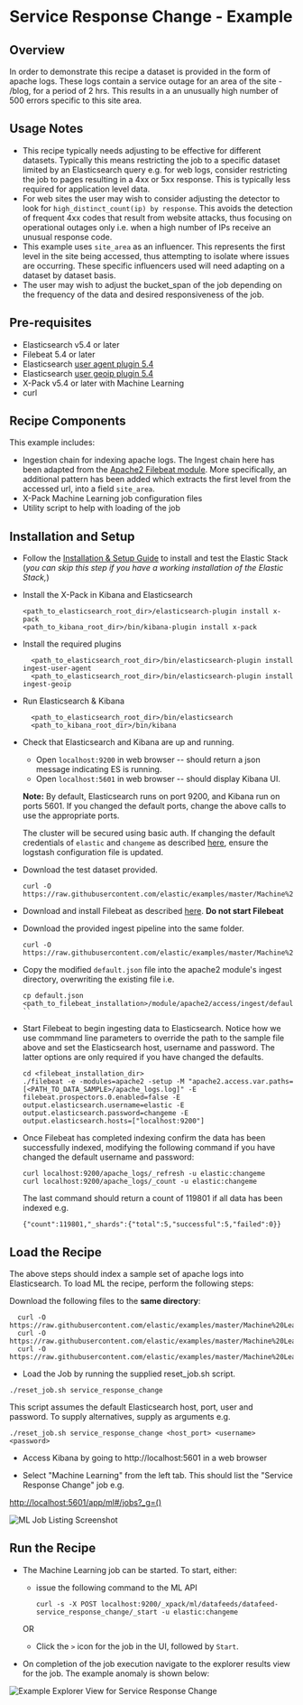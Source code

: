 # Service Response Change - Example

## Overview

In order to demonstrate this recipe a dataset is provided in the form of apache logs.  These logs contain a service outage for an area of the site - /blog, for a period of 2 hrs.  This results in a an unusually high number of 500 errors specific to this site area.

## Usage Notes

* This recipe typically needs adjusting to be effective for different datasets.  Typically this means restricting the job to a specific dataset limited by an Elasticsearch query e.g. for web logs, consider restricting the job to pages resulting in a 4xx or 5xx response.  This is typically less required for application level data.
* For web sites the user may wish to consider adjusting the detector to look for `high_distinct_count(ip) by response`.  This avoids the detection of frequent 4xx codes that result from website attacks, thus focusing on operational outages only i.e. when a high number of IPs receive an unusual response code.
* This example uses `site_area` as an influencer. This represents the first level in the site being accessed, thus attempting to isolate where issues are occurring.  These specific influencers used will need adapting on a dataset by dataset basis.
* The user may wish to adjust the bucket_span of the job depending on the frequency of the data and desired responsiveness of the job.

## Pre-requisites

- Elasticsearch v5.4 or later
- Filebeat 5.4 or later
- Elasticsearch [user agent plugin 5.4](https://www.elastic.co/guide/en/elasticsearch/plugins/current/ingest-user-agent.html)
- Elasticsearch [user geoip plugin 5.4](https://www.elastic.co/guide/en/elasticsearch/plugins/current/ingest-geoip.html)
- X-Pack v5.4 or later with Machine Learning
- curl

## Recipe Components

This example includes:

 * Ingestion chain for indexing apache logs.  The Ingest chain here has been adapted from the [Apache2 Filebeat module](https://www.elastic.co/guide/en/beats/filebeat/current/filebeat-module-apache2.html). More specifically, an additional pattern has been added which extracts the first level from the accessed url, into a field `site_area`.
 * X-Pack Machine Learning job configuration files
 * Utility script to help with loading of the job

## Installation and Setup

* Follow the [Installation & Setup Guide](https://github.com/elastic/examples/blob/master/Installation%20and%20Setup.md) to install and test the Elastic Stack (*you can skip this step if you have a working installation of the Elastic Stack,*)

* Install the X-Pack in Kibana and Elasticsearch

  ```shell
  <path_to_elasticsearch_root_dir>/elasticsearch-plugin install x-pack
  <path_to_kibana_root_dir>/bin/kibana-plugin install x-pack
  ```

* Install the required plugins

  ```shell
    <path_to_elasticsearch_root_dir>/bin/elasticsearch-plugin install ingest-user-agent
    <path_to_elasticsearch_root_dir>/bin/elasticsearch-plugin install ingest-geoip
    ```

* Run Elasticsearch & Kibana

  ```shell
    <path_to_elasticsearch_root_dir>/bin/elasticsearch
    <path_to_kibana_root_dir>/bin/kibana

  ```

* Check that Elasticsearch and Kibana are up and running.

  - Open `localhost:9200` in web browser -- should return a json message indicating ES is running.
  - Open `localhost:5601` in web browser -- should display Kibana UI.

   **Note:** By default, Elasticsearch runs on port 9200, and Kibana run on ports 5601. If you changed the default ports, change the above calls to use the appropriate ports.  

  The cluster will be secured using basic auth. If changing the default credentials of `elastic` and `changeme` as described [here](https://www.elastic.co/guide/en/x-pack/current/security-getting-started.html), ensure the logstash configuration file is updated.

* Download the test dataset provided.

    ```
    curl -O https://raw.githubusercontent.com/elastic/examples/master/Machine%20Learning/IT%20Operations%20Recipes/service_response_change/data/apache_logs.log
    ```

* Download and install Filebeat as described [here](https://www.elastic.co/guide/en/beats/filebeat/current/filebeat-installation.html). **Do not start Filebeat**

* Download the provided ingest pipeline into the same folder.

    ```
    curl -O https://raw.githubusercontent.com/elastic/examples/master/Machine%20Learning/IT%20Operations%20Recipes/service_response_change/configs/filebeat/default.json
    ```

* Copy the modified `default.json` file into the apache2 module's ingest directory, overwriting the existing file i.e.

    ```
    cp default.json <path_to_filebeat_installation>/module/apache2/access/ingest/default.json
    ``

* Start Filebeat to begin ingesting data to Elasticsearch. Notice how we use commmand line parameters to override the path to the sample file above and set the Elasticsearch host, username and password. The latter options are only required if you have changed the defaults.

    ```shell
    cd <filebeat_installation_dir>
    ./filebeat -e -modules=apache2 -setup -M "apache2.access.var.paths=[<PATH_TO_DATA_SAMPLE>/apache_logs.log]" -E filebeat.prospectors.0.enabled=false -E output.elasticsearch.username=elastic -E output.elasticsearch.password=changeme -E output.elasticsearch.hosts=["localhost:9200"]
   ```

* Once Filebeat has completed indexing confirm the data has been successfully indexed, modifying the following command if you have changed the default username and password:

    ```
    curl localhost:9200/apache_logs/_refresh -u elastic:changeme
    curl localhost:9200/apache_logs/_count -u elastic:changeme
    ```

    The last command should return a count of 119801 if all data has been indexed e.g.

    ```
    {"count":119801,"_shards":{"total":5,"successful":5,"failed":0}}
    ```

## Load the Recipe

The above steps should index a sample set of apache logs into Elasticsearch.  To load ML the recipe, perform the following steps:

Download the following files to the **same directory**:

  ```
    curl -O https://raw.githubusercontent.com/elastic/examples/master/Machine%20Learning/IT%20Operations%20Recipes/service_response_change/machine_learning/data_feed.json
    curl -O https://raw.githubusercontent.com/elastic/examples/master/Machine%20Learning/IT%20Operations%20Recipes/service_response_change/machine_learning/job.json
    curl -O https://raw.githubusercontent.com/elastic/examples/master/Machine%20Learning/IT%20Operations%20Recipes/scripts/reset_job.sh
  ```

* Load the Job by running the supplied reset_job.sh script.

```
./reset_job.sh service_response_change
```

This script assumes the default Elasticsearch host, port, user and password. To supply alternatives, supply as arguments e.g.

```
./reset_job.sh service_response_change <host_port> <username> <password>
```

* Access Kibana by going to http://localhost:5601 in a web browser

* Select "Machine Learning" from the left tab. This should list the "Service Response Change" job e.g.

[http://localhost:5601/app/ml#/jobs?_g=()](http://localhost:5601/app/ml#/jobs?_g=())

![ML Job Listing Screenshot](https://cloud.githubusercontent.com/assets/12695796/25525287/ff08b0c8-2c05-11e7-8d0f-26cc009a8513.png)

## Run the Recipe

* The Machine Learning job can be started. To start, either:

    - issue the following command to the ML API

        ```
        curl -s -X POST localhost:9200/_xpack/ml/datafeeds/datafeed-service_response_change/_start -u elastic:changeme
        ```  
    OR

    - Click the `>` icon for the job in the UI, followed by `Start`.

* On completion of the job execution navigate to the explorer results view for the job. The example anomaly is shown below:

![Example Explorer View for Service Response Change](https://user-images.githubusercontent.com/12695796/27917014-adcc505a-6262-11e7-87c1-be24cb8c05fa.png)
